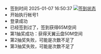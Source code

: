 - 签到时间 2025-01-07 16:50:37 [![签到状态](https://github.com/zdu2022/189cloud/actions/workflows/main.yml/badge.svg?branch=main)](https://github.com/zdu2022/189cloud/actions/workflows/main.yml)
- 开始执行帐号1
- 登录成功
- 已经签到过了，签到获得65M空间
- 第1抽奖成功：获得天翼云盘50M空间
- 第2抽奖失败，可能是次数不足了
- 第3抽奖失败，可能是次数不足了
